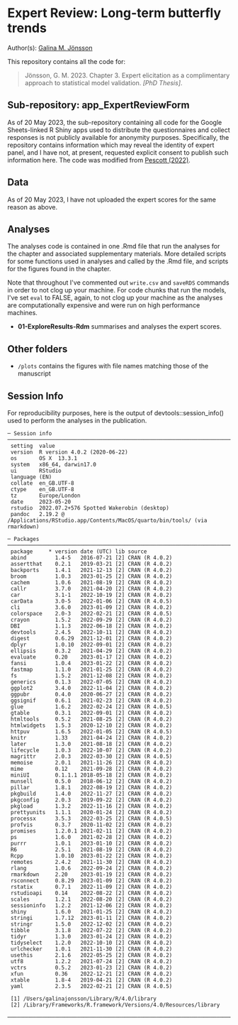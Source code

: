 # Expert Review: Long-term butterfly trends

Author(s): [Galina M. Jönsson](https://github.com/galinajonsson)

This repository contains all the code for:

>Jönsson, G. M. 2023. Chapter 3. Expert elicitation as a complimentary approach to statistical model validation. *[PhD Thesis]*.

## Sub-repository: app_ExpertReviewForm
As of 20 May 2023, the sub-repository containing all code for the Google Sheets-linked R Shiny apps used to distribute the questionnaires and collect responses is not publicly available for anonymity purposes. Specifically, the repository contains information which may reveal the identity of expert panel, and I have not, at present, requested explicit consent to publish such information here. The code was modified from [Pescott (2022)](https://zenodo.org/record/7082588). 


## Data
As of 20 May 2023, I have not uploaded the expert scores for the same reason as above. 


## Analyses
The analyses code is contained in one .Rmd file that run the analyses for the chapter and associated supplementary materials. More detailed scripts for some functions used in analyses and called by the .Rmd file, and scripts for the figures found in the chapter.

Note that throughout I've commented out `write.csv` and `saveRDS` commands in order to not clog up your machine. For code chunks that run the models, I've set `eval` to FALSE, again, to not clog up your machine as the analyses are computationally expensive and were run on high performance machines.

* __01-ExploreResults-Rdm__ summarises and analyses the expert scores. 


## Other folders

* `/plots` contains the figures with file names matching those of the manuscript


## Session Info
For reproducibility purposes, here is the output of devtools::session_info() used to perform the analyses in the publication.
```
─ Session info ─────────────────────────────────────────────────────────────────────────────────────────
 setting  value
 version  R version 4.0.2 (2020-06-22)
 os       OS X  13.3.1
 system   x86_64, darwin17.0
 ui       RStudio
 language (EN)
 collate  en_GB.UTF-8
 ctype    en_GB.UTF-8
 tz       Europe/London
 date     2023-05-20
 rstudio  2022.07.2+576 Spotted Wakerobin (desktop)
 pandoc   2.19.2 @ /Applications/RStudio.app/Contents/MacOS/quarto/bin/tools/ (via rmarkdown)

─ Packages ─────────────────────────────────────────────────────────────────────────────────────────────
 package     * version date (UTC) lib source
 abind         1.4-5   2016-07-21 [2] CRAN (R 4.0.2)
 assertthat    0.2.1   2019-03-21 [2] CRAN (R 4.0.2)
 backports     1.4.1   2021-12-13 [2] CRAN (R 4.0.2)
 broom         1.0.3   2023-01-25 [2] CRAN (R 4.0.2)
 cachem        1.0.6   2021-08-19 [2] CRAN (R 4.0.2)
 callr         3.7.0   2021-04-20 [2] CRAN (R 4.0.2)
 car           3.1-1   2022-10-19 [2] CRAN (R 4.0.2)
 carData       3.0-5   2022-01-06 [2] CRAN (R 4.0.5)
 cli           3.6.0   2023-01-09 [2] CRAN (R 4.0.2)
 colorspace    2.0-3   2022-02-21 [2] CRAN (R 4.0.5)
 crayon        1.5.2   2022-09-29 [2] CRAN (R 4.0.2)
 DBI           1.1.3   2022-06-18 [2] CRAN (R 4.0.2)
 devtools      2.4.5   2022-10-11 [2] CRAN (R 4.0.2)
 digest        0.6.29  2021-12-01 [2] CRAN (R 4.0.2)
 dplyr         1.0.10  2022-09-01 [2] CRAN (R 4.0.2)
 ellipsis      0.3.2   2021-04-29 [2] CRAN (R 4.0.2)
 evaluate      0.20    2023-01-17 [2] CRAN (R 4.0.2)
 fansi         1.0.4   2023-01-22 [2] CRAN (R 4.0.2)
 fastmap       1.1.0   2021-01-25 [2] CRAN (R 4.0.2)
 fs            1.5.2   2021-12-08 [2] CRAN (R 4.0.2)
 generics      0.1.3   2022-07-05 [2] CRAN (R 4.0.2)
 ggplot2       3.4.0   2022-11-04 [2] CRAN (R 4.0.2)
 ggpubr        0.4.0   2020-06-27 [2] CRAN (R 4.0.2)
 ggsignif      0.6.1   2021-02-23 [2] CRAN (R 4.0.2)
 glue          1.6.2   2022-02-24 [2] CRAN (R 4.0.5)
 gtable        0.3.1   2022-09-01 [2] CRAN (R 4.0.2)
 htmltools     0.5.2   2021-08-25 [2] CRAN (R 4.0.2)
 htmlwidgets   1.5.3   2020-12-10 [2] CRAN (R 4.0.2)
 httpuv        1.6.5   2022-01-05 [2] CRAN (R 4.0.5)
 knitr         1.33    2021-04-24 [2] CRAN (R 4.0.2)
 later         1.3.0   2021-08-18 [2] CRAN (R 4.0.2)
 lifecycle     1.0.3   2022-10-07 [2] CRAN (R 4.0.2)
 magrittr      2.0.3   2022-03-30 [2] CRAN (R 4.0.5)
 memoise       2.0.1   2021-11-26 [2] CRAN (R 4.0.2)
 mime          0.12    2021-09-28 [2] CRAN (R 4.0.2)
 miniUI        0.1.1.1 2018-05-18 [2] CRAN (R 4.0.2)
 munsell       0.5.0   2018-06-12 [2] CRAN (R 4.0.2)
 pillar        1.8.1   2022-08-19 [2] CRAN (R 4.0.2)
 pkgbuild      1.4.0   2022-11-27 [2] CRAN (R 4.0.2)
 pkgconfig     2.0.3   2019-09-22 [2] CRAN (R 4.0.2)
 pkgload       1.3.2   2022-11-16 [2] CRAN (R 4.0.2)
 prettyunits   1.1.1   2020-01-24 [2] CRAN (R 4.0.2)
 processx      3.5.3   2022-03-25 [2] CRAN (R 4.0.5)
 profvis       0.3.7   2020-11-02 [2] CRAN (R 4.0.2)
 promises      1.2.0.1 2021-02-11 [2] CRAN (R 4.0.2)
 ps            1.6.0   2021-02-28 [2] CRAN (R 4.0.2)
 purrr         1.0.1   2023-01-10 [2] CRAN (R 4.0.2)
 R6            2.5.1   2021-08-19 [2] CRAN (R 4.0.2)
 Rcpp          1.0.10  2023-01-22 [2] CRAN (R 4.0.2)
 remotes       2.4.2   2021-11-30 [2] CRAN (R 4.0.2)
 rlang         1.0.6   2022-09-24 [2] CRAN (R 4.0.2)
 rmarkdown     2.20    2023-01-19 [2] CRAN (R 4.0.2)
 rsconnect     0.8.29  2023-01-09 [2] CRAN (R 4.0.2)
 rstatix       0.7.1   2022-11-09 [2] CRAN (R 4.0.2)
 rstudioapi    0.14    2022-08-22 [2] CRAN (R 4.0.2)
 scales        1.2.1   2022-08-20 [2] CRAN (R 4.0.2)
 sessioninfo   1.2.2   2021-12-06 [2] CRAN (R 4.0.2)
 shiny         1.6.0   2021-01-25 [2] CRAN (R 4.0.2)
 stringi       1.7.12  2023-01-11 [2] CRAN (R 4.0.2)
 stringr       1.5.0   2022-12-02 [2] CRAN (R 4.0.2)
 tibble        3.1.8   2022-07-22 [2] CRAN (R 4.0.2)
 tidyr         1.3.0   2023-01-24 [2] CRAN (R 4.0.2)
 tidyselect    1.2.0   2022-10-10 [2] CRAN (R 4.0.2)
 urlchecker    1.0.1   2021-11-30 [2] CRAN (R 4.0.2)
 usethis       2.1.6   2022-05-25 [2] CRAN (R 4.0.2)
 utf8          1.2.2   2021-07-24 [2] CRAN (R 4.0.2)
 vctrs         0.5.2   2023-01-23 [2] CRAN (R 4.0.2)
 xfun          0.36    2022-12-21 [2] CRAN (R 4.0.2)
 xtable        1.8-4   2019-04-21 [2] CRAN (R 4.0.2)
 yaml          2.3.5   2022-02-21 [2] CRAN (R 4.0.5)

 [1] /Users/galinajonsson/Library/R/4.0/library
 [2] /Library/Frameworks/R.framework/Versions/4.0/Resources/library

────────────────────────────────────────────────────────────────────────────────────────────────────────
```